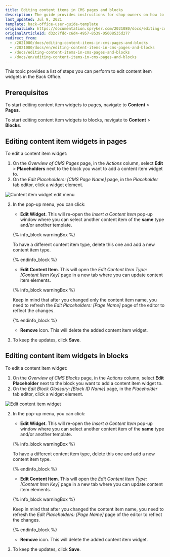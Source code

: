 ```yaml
---
title: Editing content items in CMS pages and blocks
description: The guide provides instructions for shop owners on how to update content item widgets in pages and blocks from the Back Office.
last_updated: Jul 9, 2021
template: back-office-user-guide-template
originalLink: https://documentation.spryker.com/2021080/docs/editing-content-items-in-cms-pages-and-blocks
originalArticleId: d32c7fdd-c6d4-4957-8539-05608535d277
redirect_from:
  - /2021080/docs/editing-content-items-in-cms-pages-and-blocks
  - /2021080/docs/en/editing-content-items-in-cms-pages-and-blocks
  - /docs/editing-content-items-in-cms-pages-and-blocks
  - /docs/en/editing-content-items-in-cms-pages-and-blocks
---
```


This topic provides a list of steps you can perform to edit content item widgets in the Back Office.

## Prerequisites

To start editing content item widgets to pages, navigate to **Content** > **Pages**.

To start editing content item widgets to blocks, navigate to **Content** > **Blocks**.

## Editing content item widgets in pages

To edit a content item widget:

1. On the *Overview of CMS Pages* page, in the *Actions* column, select **Edit** > **Placeholders** next to the block you want to add a content item widget to.
2. On the *Edit Placeholders: [CMS Page Name]* page, in the *Placeholder* tab editor, click a widget element.

![Content item widget edit menu](https://spryker.s3.eu-central-1.amazonaws.com/docs/User+Guides/Back+Office+User+Guides/Content+Management+System/Content+Item+Widgets/Editing+Content+Item+Widgets/content-item-widget-menu.png)

2. In the pop-up menu, you can click:
    * **Edit Widget**. This will re-open the *Insert a Content Item* pop-up window where you can select another content item of the **same** type and/or another template.

    {% info_block warningBox %}

    To have a different content item type, delete this one and add a new content item type.

    {% endinfo_block %}

    * **Edit Content Item**. This will open the *Edit Content Item Type: [Content Item Key]* page in a new tab where you can update content item elements.

    {% info_block warningBox %}

    Keep in mind that after you changed only the content item name, you need to refresh the *Edit Placeholders: [Page Name]* page of the editor to reflect the changes.

    {% endinfo_block %}

    * **Remove** icon. This will delete the added content item widget.
3.  To keep the updates, click **Save**.

## Editing content item widgets in blocks

To edit a content item widget:
1. On the *Overview of CMS Blocks* page, in the *Actions* column, select **Edit Placeholder** next to the block you want to add a content item widget to.
2. On the *Edit Block Glossary: [Block ID Name]* page, in the *Placeholder* tab editor, click a widget element.

![Edit content item widget](https://spryker.s3.eu-central-1.amazonaws.com/docs/User+Guides/Back+Office+User+Guides/Content+Management+System/Content+Item+Widgets/Editing+Content+Item+Widgets/content-item-widget-menu-block.png)

2. In the pop-up menu, you can click:
    * **Edit Widget**. This will re-open the *Insert a Content Item* pop-up window where you can select another content item of the **same** type and/or another template.

    {% info_block warningBox %}

    To have a different content item type, delete this one and add a new content item type.

    {% endinfo_block %}

    * **Edit Content Item**. This will open the *Edit Content Item Type: [Content Item Key]* page in a new tab where you can update content item elements.

    {% info_block warningBox %}

    Keep in mind that after you changed the content item name, you need to refresh the *Edit Placeholders: [Page Name]* page of the editor to reflect the changes.

    {% endinfo_block %}

    * **Remove** icon. This will delete the added content item widget.
3.  To keep the updates, click **Save**.
